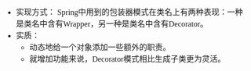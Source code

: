 <font face="SimSun" size=3>

- 实现方式：
Spring中用到的包装器模式在类名上有两种表现：一种是类名中含有Wrapper，另一种是类名中含有Decorator。
- 实质：
    - 动态地给一个对象添加一些额外的职责。
    - 就增加功能来说，Decorator模式相比生成子类更为灵活。

</font>